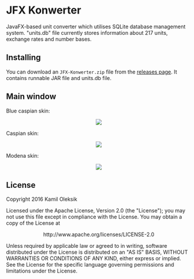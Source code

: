 # JFX Konwerter

JavaFX-based unit converter which utilises SQLite database management system. "units.db" file currently stores information about 217 units, exchange rates and number bases.

## Installing

You can download an ``JFX-Konwerter.zip`` file from the [releases page](https://github.com/kam1l/JFX-Konwerter/releases). It contains runnable JAR file and units.db file.

## Main window

<p>Blue caspian skin:</p>
<p align="center">
  <img src="http://i65.tinypic.com/2hfuaag.jpg"/>
</p>

<p>Caspian skin:</p>
<p align="center">
  <img src="http://i68.tinypic.com/28h1v9g.png"/>
</p>

<p>Modena skin:</p>
<p align="center">
  <img src="http://i63.tinypic.com/2hzmts1.png"/>
</p>

## License

Copyright 2016 Kamil Oleksik

Licensed under the Apache License, Version 2.0 (the "License");
you may not use this file except in compliance with the License.
You may obtain a copy of the License at

<p align="center">http://www.apache.org/licenses/LICENSE-2.0</p>

Unless required by applicable law or agreed to in writing, software
distributed under the License is distributed on an "AS IS" BASIS,
WITHOUT WARRANTIES OR CONDITIONS OF ANY KIND, either express or implied.
See the License for the specific language governing permissions and
limitations under the License.
